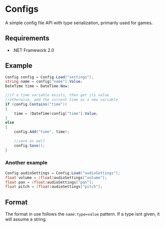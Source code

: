 # Configs
A simple config file API with type serialization, primarily used for games.

## Requirements
- .NET Framework 2.0

## Example
```cs
Config config = Config.Load("settings");
string name = config["name"].Value;
DateTime time = DateTime.Now;

//if a time variable exists, then get its value
//otherwise, add the current time as a new variable
if (config.Contains("time"))
{
    time = (DateTime)config["time"].Value;
}
else
{
    config.Add("time", time);
    
    //save as well
    config.Save();
}
```

### Another example
```cs
Config audioSettings = Config.Load("audioSettings");
float volume = (float)audioSettings["volume"];
float pan = (float)audioSettings["pan"];
float pitch = (float)audioSettings["pitch"];
```

## Format
The format in use follows the `name:type=value` pattern. If a type isnt given, it will assume a string.
